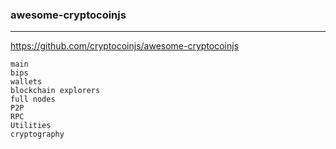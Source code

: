 ### awesome-cryptocoinjs
---
https://github.com/cryptocoinjs/awesome-cryptocoinjs

```
main
bips
wallets
blockchain explorers
full nodes
P2P
RPC
Utilities
cryptography
```

```
```

```
```


